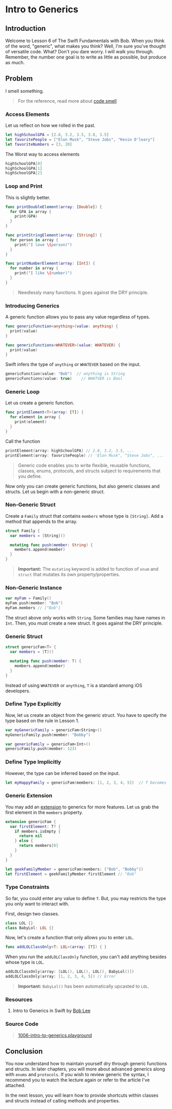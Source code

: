 # Intro to Generics

## Introduction
Welcome to Lesson 6 of The Swift Fundamentals with Bob. When you think of the word, "generic", what makes you think? Well, I'm sure you've thought of versatile code. What? Don't you dare worry. I will walk you through. Remember, the number one goal is to write as little as possible, but produce as much.

## Problem
I smell something.
> For the reference, read more about [code smell](/content/software-engineering/coding-principles.md#code-smell)

### Access Elements
Let us reflect on how we rolled in the past.

```swift
let highSchoolGPA = [2.8, 3.2, 3.5, 3.8, 3.5]
let favoritePeople = ["Elon Musk", "Steve Jobs", "Kevin O'leary"]
let favoriteNumbers = [3, 20]
```

The Worst way to access elements

```swift
highSchoolGPA[0]
highSchoolGPA[1]
highSchoolGPA[2]
```

### Loop and Print
This is slightly better.

```swift
func printDoubleElement(array: [Double]) {
  for GPA in array {
    print(GPA)
  }
}

func printStringElement(array: [String]) {
  for person in array {
    print("I love \(person)")
  }
}

func printNumberElement(array: [Int]) {
  for number in array {
    print("I like \(number)")
  }
}
```
> Needlessly many functions. It goes against the DRY principle.

### Introducing Generics
A generic function allows you to pass any value regardless of types.   

```swift
func genericFunction<anything>(value: anything) {
  print(value)
}

func genericFunctions<WHATEVER>(value: WHATEVER) {
  print(value)
}
```

Swift infers the type of `anything` or `WHATEVER` based on the input.

```swift
genericFunction(value: "Bob")  // anything is String
genericFunctions(value: true)    // WHATVER is Bool
```

### Generic Loop
Let us create a generic function.

```swift
func printElement<T>(array: [T]) {
  for element in array {
    print(element)
  }
}
```

Call the function

```swift
printElement(array: highSchoolGPA) // 2.8, 3.2, 3.5, ...
printElement(array: favoritePeople) // 'Elon Musk", "Steve Jobs", ...
```

> Generic code enables you to write flexible, reusable functions, classes, enums, protocols, and structs subject to requirements that you define.

Now only you can create generic functions, but also generic classes and structs. Let us begin with a non-generic struct.

### Non-Generic Struct
Create a `Family` struct that contains `members` whose type is `[String]`. Add a method that appends to the array.

```swift
struct Family {
  var members = [String]()

  mutating func push(member: String) {
    members.append(member)
  }
}
```

> **Important:** The `mutating` keyword is added to function of `enum` and `struct` that mutates its own property/properties.

### Non-Generic Instance
```swift
var myFam = Family()
myFam.push(member: "Bob")
myFam.members // ["Bob"]
```

The struct above only works with `String`. Some families may have names in `Int`. Then, you must create a new struct. It goes against the DRY principle.

### Generic Struct
```swift
struct genericFam<T> {
  var members = [T]()

  mutating func push(member: T) {
    members.append(member)
  }
}
```

Instead of using `WHATEVER` or `anything`, `T` is a standard among iOS developers.

### Define Type Explicitly
Now, let us create an object from the generic struct. You have to specify the type based on the rule in Lesson 1.

```swift
var myGenericFamily = genericFam<String>()
myGenericFamily.push(member: "Bobby")

var genericFamily = genericFam<Int>()
genericFamily.push(member: 123)
```
### Define Type Implicitly
However, the type can be inferred based on the input.

```swift
let myHappyFamily = genericFam(members: [1, 2, 3, 4, 5])  // T becomes Int
```

### Generic Extension
You may add an [extension](/course/swift-fundamentals/extension.md) to generics for more features. Let us grab the first element in the `members` property.

```swift
extension genericFam {
  var firstElement: T? {
    if members.isEmpty {
      return nil
    } else {
      return members[0]
    }
  }
}

let geekFamilyMember = genericFam(members: ["Bob", "Bobby"])
let firstElement = geekFamilyMember.firstElement // "Bob"
```

### Type Constraints
So far, you could enter any value to define `T`. But, you may restricts the type you only want to interact with.

First, design two classes.

```swift
class LOL {}
class BabyLol: LOL {}
```

Now, let's create a function that only allows you to enter `LOL`.

```swift
func addLOLClassOnly<T: LOL>(array: [T]) { }
```

When you run the `addLOLClassOnly` function, you can't add anything besides whose type is `LOL`.

```swift
addLOLClassOnly(array: [LOL(), LOL(), LOL(), BabyLol()])
addLOLClassOnly(array: [1, 2, 3, 4, 5]) // Error
```

> **Important:** `BabyLol()` has been automatically upcasted to `LOL`.


### Resources
  1. Intro to Generics in Swift by [Bob Lee](https://medium.com/ios-geek-community/intro-to-generics-in-swift-with-bob-df58118a5001#.fkmmjqnwd)

### Source Code
> [1006-intro-to-generics.playground](https://www.dropbox.com/sh/p2a7hztv0bukebn/AABOj175nTSxWFhY1cMHXAfwa?dl=0)

## Conclusion
You now understand how to maintain yourself dry through generic functions and structs. In later chapters, you will more about advanced generics along with `enums` and `protocols`. If you wish to review generic the syntax, I recommend you to watch the lecture again or refer to the article I've attached.

In the next lesson, you will learn how to provide shortcuts within classes and structs instead of calling methods and properties.
